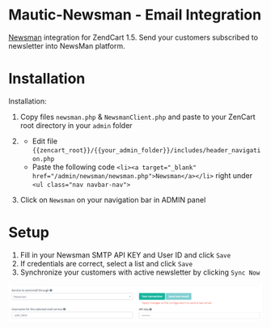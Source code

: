 # Mautic-Newsman - Email Integration
[Newsman](https://www.newsmanapp.com) integration for ZendCart 1.5. Send your customers subscribed to newsletter into NewsMan platform.

# Installation

Installation:
1.  Copy files `newsman.php` & `NewsmanClient.php` and paste to your ZenCart root directory in your `admin` folder
2.  - Edit file `{{zencart_root}}/{{your_admin_folder}}/includes/header_navigation.php`
    - Paste the following code `<li><a target="_blank" href="/admin/newsman/newsman.php">Newsman</a></li>` right under `<ul class="nav navbar-nav">`

2.  Click on `Newsman` on your navigation bar in ADMIN panel

# Setup

1. Fill in your Newsman SMTP API KEY and User ID and click `Save`
2. If credentials are correct, select a list and click `Save`
3. Synchronize your customers with active newsletter by clicking `Sync Now`


![](https://raw.githubusercontent.com/Newsman/Mautic-Newsman/master/assets/1.png)
